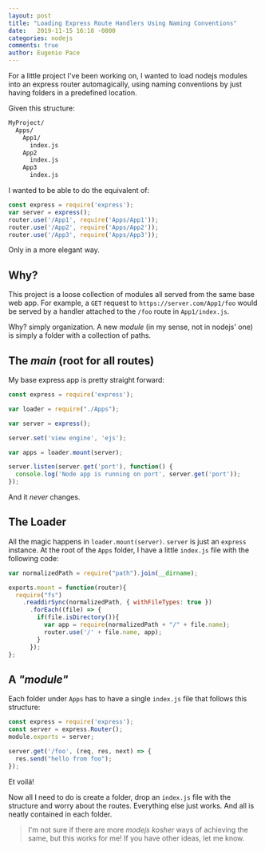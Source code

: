 ```yaml
---
layout: post
title: "Loading Express Route Handlers Using Naming Conventions"
date:   2019-11-15 16:18 -0800
categories: nodejs
comments: true
author: Eugenio Pace
---
```


For a little project I've been working on, I wanted to load nodejs modules into an express router automagically, using naming conventions by just having folders in a predefined location. 

Given this structure:


```sh
MyProject/
  Apps/
    App1/
      index.js
    App2
      index.js
    App3
      index.js
```

I wanted to be able to do the equivalent of:


```js
const express = require('express');
var server = express();
router.use('/App1', require('Apps/App1'));
router.use('/App2', require('Apps/App2'));
router.use('/App3', require('Apps/App3'));
```

Only in a more elegant way.

## Why?

This project is a loose collection of modules all served from the same base web app. For example, a `GET` request to `https://server.com/App1/foo` would be served by a handler attached to the `/foo` route in `App1/index.js`.

Why? simply organization. A new *module* (in my sense, not in nodejs' one) is simply a folder with a collection of paths. 

## The *main* (root for all routes)

My base express app is pretty straight forward:

```js
const express = require('express');

var loader = require("./Apps");

var server = express();

server.set('view engine', 'ejs');

var apps = loader.mount(server);  

server.listen(server.get('port'), function() {
  console.log('Node app is running on port', server.get('port'));
});
```

And it *never* changes.

## The Loader

All the magic happens in `loader.mount(server)`. `server` is just an `express` instance. At the root of the `Apps` folder, I have a little `index.js` file with the following code:

```js
var normalizedPath = require("path").join(__dirname);

exports.mount = function(router){
  require("fs")
    .readdirSync(normalizedPath, { withFileTypes: true })
      .forEach((file) => {
        if(file.isDirectory()){
          var app = require(normalizedPath + "/" + file.name);
          router.use('/' + file.name, app);
        }
      });
};
```

## A *"module"*

Each folder under `Apps` has to have a single `index.js` file that follows this structure:

```js
const express = require('express');
const server = express.Router();
module.exports = server;

server.get('/foo', (req, res, next) => {
  res.send("hello from foo");
});
```

Et voilá!

Now all I need to do is create a folder, drop an `index.js` file with the structure and worry about the routes. Everything else just works. And all is neatly contained in each folder.

> I'm not sure if there are more _modejs kosher_ ways of achieving the same, but this works for me! If you have other ideas, let me know.


